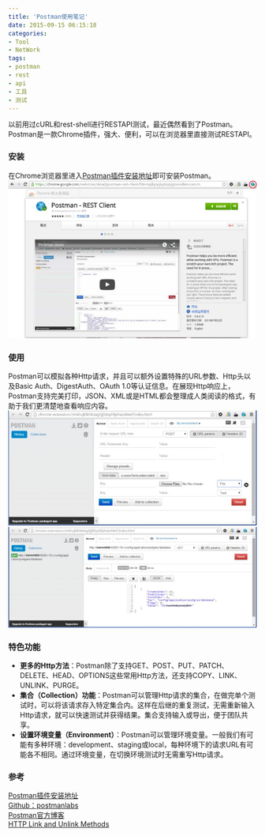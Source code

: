 ```yaml
---
title: 'Postman使用笔记'
date: 2015-09-15 06:15:18
categories: 
- Tool
- NetWork
tags: 
- postman
- rest
- api
- 工具
- 测试
---
```

以前用过cURL和rest-shell进行RESTAPI测试，最近偶然看到了Postman。Postman是一款Chrome插件，强大、便利，可以在浏览器里直接测试RESTAPI。

### 安装

在Chrome浏览器里进入[Postman插件安装地址](https://chrome.google.com/webstore/detail/postman-rest-client/fdmmgilgnpjigdojojpjoooidkmcomcm)即可安装Postman。
![Postman使用笔记](/images/2015/9/0026uWfMgy6Vs7MGFN1d3.jpg)

### 使用

Postman可以模拟各种Http请求，并且可以额外设置特殊的URL参数、Http头以及Basic Auth、DigestAuth、OAuth 1.0等认证信息。在展现Http响应上，Postman支持完美打印，JSON、XML或是HTML都会整理成人类阅读的格式，有助于我们更清楚地查看响应内容。![Postman使用笔记](/images/2015/9/0026uWfMgy6VtgqXkfXb5.jpg)![Postman使用笔记](/images/2015/9/0026uWfMgy6Vti0NGNTb5.jpg)

### 特色功能

- **更多的Http方法**：Postman除了支持GET、POST、PUT、PATCH、DELETE、HEAD、OPTIONS这些常用Http方法，还支持COPY、LINK、UNLINK、PURGE。
- **集合（Collection）功能**：Postman可以管理Http请求的集合，在做完单个测试时，可以将该请求存入特定集合内。这样在后继的重复测试，无需重新输入Http请求，就可以快速测试并获得结果。集合支持输入或导出，便于团队共享。
- **设置环境变量（Environment）**：Postman可以管理环境变量。一般我们有可能有多种环境：development、staging或local，每种环境下的请求URL有可能各不相同。通过环境变量，在切换环境测试时无需重写Http请求。

### 参考

[Postman插件安装地址](https://chrome.google.com/webstore/detail/postman-rest-client/fdmmgilgnpjigdojojpjoooidkmcomcm)  
[Github：postmanlabs](https://github.com/postmanlabs/)  
[Postman官方博客](http://blog.getpostman.com/)  
[HTTP Link and Unlink Methods](http://tools.ietf.org/id/draft-snell-link-method-01.html)  